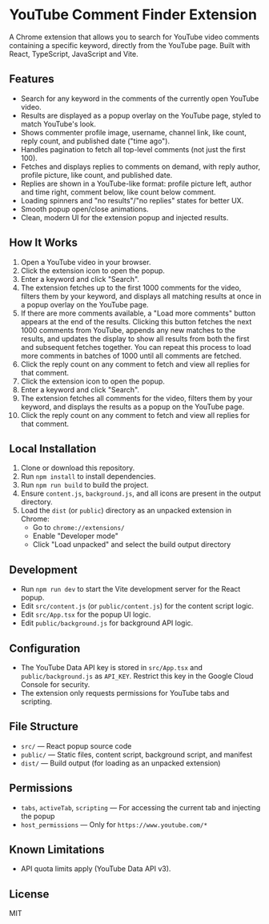 # YouTube Comment Finder Extension

A Chrome extension that allows you to search for YouTube video comments containing a specific keyword, directly from the YouTube page. Built with React, TypeScript, JavaScript and Vite.

## Features
- Search for any keyword in the comments of the currently open YouTube video.
- Results are displayed as a popup overlay on the YouTube page, styled to match YouTube's look.
- Shows commenter profile image, username, channel link, like count, reply count, and published date ("time ago").
- Handles pagination to fetch all top-level comments (not just the first 100).
- Fetches and displays replies to comments on demand, with reply author, profile picture, like count, and published date.
- Replies are shown in a YouTube-like format: profile picture left, author and time right, comment below, like count below comment.
- Loading spinners and "no results"/"no replies" states for better UX.
- Smooth popup open/close animations.
- Clean, modern UI for the extension popup and injected results.

## How It Works
1. Open a YouTube video in your browser.
2. Click the extension icon to open the popup.
3. Enter a keyword and click "Search".
4. The extension fetches up to the first 1000 comments for the video, filters them by your keyword, and displays all matching results at once in a popup overlay on the YouTube page.
5. If there are more comments available, a "Load more comments" button appears at the end of the results. Clicking this button fetches the next 1000 comments from YouTube, appends any new matches to the results, and updates the display to show all results from both the first and subsequent fetches together. You can repeat this process to load more comments in batches of 1000 until all comments are fetched.
6. Click the reply count on any comment to fetch and view all replies for that comment.
2. Click the extension icon to open the popup.
3. Enter a keyword and click "Search".
4. The extension fetches all comments for the video, filters them by your keyword, and displays the results as a popup on the YouTube page.
5. Click the reply count on any comment to fetch and view all replies for that comment.

## Local Installation
1. Clone or download this repository.
2. Run `npm install` to install dependencies.
3. Run `npm run build` to build the project.
4. Ensure `content.js`, `background.js`, and all icons are present in the output directory.
5. Load the `dist` (or `public`) directory as an unpacked extension in Chrome:
   - Go to `chrome://extensions/`
   - Enable "Developer mode"
   - Click "Load unpacked" and select the build output directory

## Development
- Run `npm run dev` to start the Vite development server for the React popup.
- Edit `src/content.js` (or `public/content.js`) for the content script logic.
- Edit `src/App.tsx` for the popup UI logic.
- Edit `public/background.js` for background API logic.

## Configuration
- The YouTube Data API key is stored in `src/App.tsx` and `public/background.js` as `API_KEY`. Restrict this key in the Google Cloud Console for security.
- The extension only requests permissions for YouTube tabs and scripting.

## File Structure
- `src/` — React popup source code
- `public/` — Static files, content script, background script, and manifest
- `dist/` — Build output (for loading as an unpacked extension)

## Permissions
- `tabs`, `activeTab`, `scripting` — For accessing the current tab and injecting the popup
- `host_permissions` — Only for `https://www.youtube.com/*`

## Known Limitations
- API quota limits apply (YouTube Data API v3).

## License
MIT

